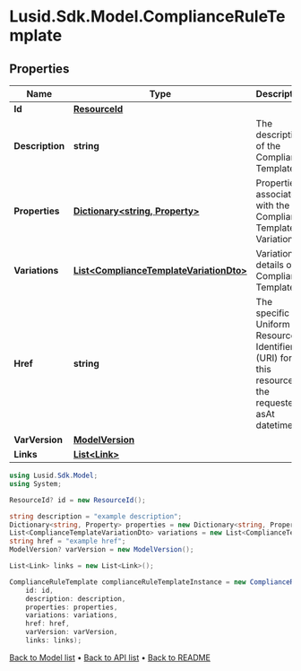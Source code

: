 # Lusid.Sdk.Model.ComplianceRuleTemplate

## Properties

Name | Type | Description | Notes
------------ | ------------- | ------------- | -------------
**Id** | [**ResourceId**](ResourceId.md) |  | [optional] 
**Description** | **string** | The description of the Compliance Template | [optional] 
**Properties** | [**Dictionary&lt;string, Property&gt;**](Property.md) | Properties associated with the Compliance Template Variation | [optional] 
**Variations** | [**List&lt;ComplianceTemplateVariationDto&gt;**](ComplianceTemplateVariationDto.md) | Variation details of a Compliance Template | [optional] 
**Href** | **string** | The specific Uniform Resource Identifier (URI) for this resource at the requested asAt datetime. | [optional] 
**VarVersion** | [**ModelVersion**](ModelVersion.md) |  | [optional] 
**Links** | [**List&lt;Link&gt;**](Link.md) |  | [optional] 

```csharp
using Lusid.Sdk.Model;
using System;

ResourceId? id = new ResourceId();

string description = "example description";
Dictionary<string, Property> properties = new Dictionary<string, Property>();
List<ComplianceTemplateVariationDto> variations = new List<ComplianceTemplateVariationDto>();
string href = "example href";
ModelVersion? varVersion = new ModelVersion();

List<Link> links = new List<Link>();

ComplianceRuleTemplate complianceRuleTemplateInstance = new ComplianceRuleTemplate(
    id: id,
    description: description,
    properties: properties,
    variations: variations,
    href: href,
    varVersion: varVersion,
    links: links);
```

[Back to Model list](../README.md#documentation-for-models) &#8226; [Back to API list](../README.md#documentation-for-api-endpoints) &#8226; [Back to README](../README.md)
